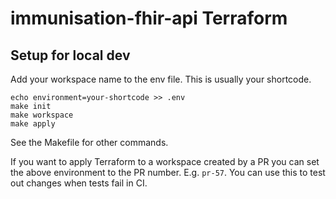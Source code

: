 # immunisation-fhir-api Terraform

## Setup for local dev

Add your workspace name to the env file. This is usually your shortcode.

```shell
echo environment=your-shortcode >> .env
make init
make workspace
make apply
```

See the Makefile for other commands.

If you want to apply Terraform to a workspace created by a PR you can set the above environment to the PR number.
E.g. `pr-57`. You can use this to test out changes when tests fail in CI.
